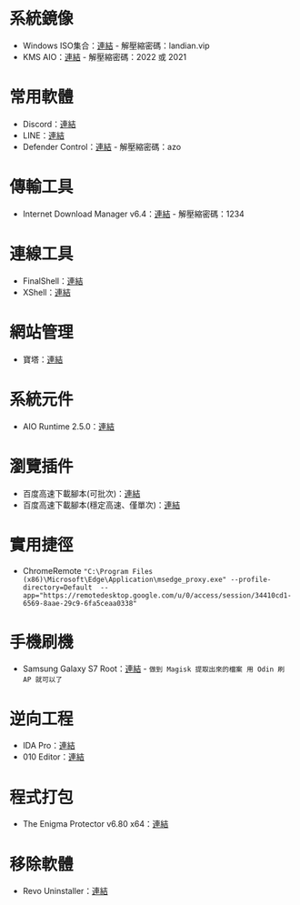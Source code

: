 # 系統鏡像
+ Windows ISO集合：[連結](https://ourl.co/lanod) - 解壓縮密碼：landian.vip
+ KMS AIO：[連結](https://github.com/abbodi1406/KMS_VL_ALL_AIO/releases/download/v0.47.0/KMS_VL_ALL_AIO-47.7z) - 解壓縮密碼：2022 或 2021

# 常用軟體
+ Discord：[連結](https://dl.discordapp.net/distro/app/stable/win/x86/1.0.9006/DiscordSetup.exe)
+ LINE：[連結](https://desktop.line-scdn.net/win/new/LineInst.exe)
+ Defender Control：[連結](https://201708.mediafire.com/file/jnbsym9pygygg7m/DefenderControlrPortable_2.0_azo.exe/file) - 解壓縮密碼：azo

# 傳輸工具
+ Internet Download Manager v6.4：[連結](https://drive.google.com/file/d/1460Ndw6h9Vn45Jv2LcGXbjh5gvCbhL8n/view?usp=sharing) - 解壓縮密碼：1234

# 連線工具
+ FinalShell：[連結](http://www.hostbuf.com/downloads/finalshell_install.exe)
+ XShell：[連結](https://www.jb51.net/softs/732916.html)


# 網站管理
+ 寶塔：[連結](https://bt.sy/bbs/thread-20250-1-1.html)

# 系統元件
+ AIO Runtime 2.5.0：[連結](https://201708.mediafire.com/file/20777ipkoncu1i9/All_in_One_Runtimes_2.5.0_azo.exe/file)

# 瀏覽插件
+ 百度高速下載腳本(可批次)：[連結](https://www.baiduyun.wiki/install.html)
+ 百度高速下載腳本(穩定高速、僅單次)：[連結](https://www.cnblogs.com/softxmm/p/13972678.html#idm)

# 實用捷徑
+ ChromeRemote
`"C:\Program Files (x86)\Microsoft\Edge\Application\msedge_proxy.exe" --profile-directory=Default  --app="https://remotedesktop.google.com/u/0/access/session/34410cd1-6569-8aae-29c9-6fa5ceaa0338"`

# 手機刷機
+ Samsung Galaxy S7 Root：[連結](https://youtu.be/YYQa3XcFCwo) - `做到 Magisk 提取出來的檔案 用 Odin 刷 AP 就可以了`

# 逆向工程
+ IDA Pro：[連結](https://drive.google.com/file/d/1nRFZLze31pd3LeBZlP2v2mqlELEP98t1/view?usp=sharing)
+ 010 Editor：[連結](https://drive.google.com/file/d/19Cq3PqRvl3DCrpIjtw4M8a__kbbs5y9z/view?usp=sharing)

# 程式打包
+ The Enigma Protector v6.80 x64：[連結](https://drive.google.com/file/d/1lNbIDzgHumwFi0eveVeK0-uOU80u0M9V/view?usp=sharing)

# 移除軟體
+ Revo Uninstaller：[連結](https://secure.2checkout.com/affiliate.php?ACCOUNT=VSREVOGR&AFFILIATE=6433&PATH=https://download.revouninstaller.com/download/RevoUninstaller_Portable.zip%3FAFFILIATE%3D6433)
